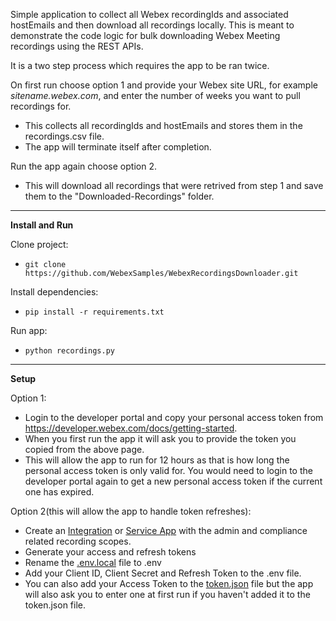 Simple application to collect all Webex recordingIds and associated hostEmails and then download all recordings locally. This is meant to demonstrate the code logic for bulk downloading Webex Meeting recordings using the REST APIs.

It is a two step process which requires the app to be ran twice.

On first run choose option 1 and provide your Webex site URL, for example _sitename.webex.com_, and enter the number of weeks you want to pull recordings for.

- This collects all recordingIds and hostEmails and stores them in the recordings.csv file.
- The app will terminate itself after completion.

Run the app again choose option 2.

- This will download all recordings that were retrived from step 1 and save them to the "Downloaded-Recordings" folder.

---

**Install and Run**

Clone project:

- `git clone https://github.com/WebexSamples/WebexRecordingsDownloader.git`

Install dependencies:

- `pip install -r requirements.txt`

Run app:

- `python recordings.py`

---

**Setup**

Option 1:

- Login to the developer portal and copy your personal access token from https://developer.webex.com/docs/getting-started.
- When you first run the app it will ask you to provide the token you copied from the above page.
- This will allow the app to run for 12 hours as that is how long the personal access token is only valid for. You would need to login to the developer portal again to get a new personal access token if the current one has expired.

Option 2(this will allow the app to handle token refreshes):

- Create an [Integration](https://developer.webex.com/docs/integrations) or [Service App](https://developer.webex.com/docs/service-apps) with the admin and compliance related recording scopes.
- Generate your access and refresh tokens
- Rename the [.env.local](.env.local) file to .env
- Add your Client ID, Client Secret and Refresh Token to the .env file.
- You can also add your Access Token to the [token.json](token.json) file but the app will also ask you to enter one at first run if you haven't added it to the token.json file.
